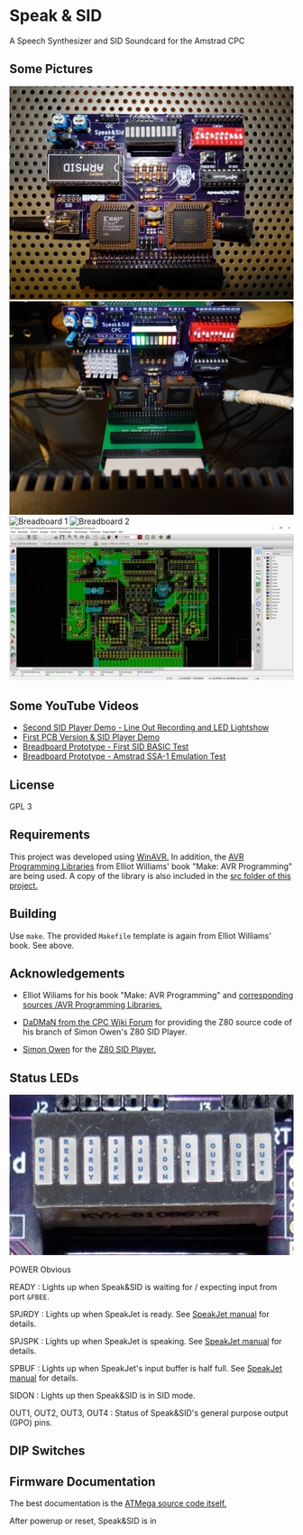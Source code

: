 # Speak & SID

A Speech Synthesizer and SID Soundcard for the Amstrad CPC

## Some Pictures 

![PCB 1](images/speaksid-pcb-1-a.JPG)  
![PCB 2](images/speaksid-pcb-1-b.JPG)  
![Breadboard 1](images/breadboard-1.JPG)
![Breadboard 2](images/breadboard-2.JPG)
![PCB](images/speakjet-pcb.jpg)

## Some YouTube Videos 

- [Second SID Player Demo - Line Out Recording and LED Lightshow](https://youtu.be/FXDS3pdf-w8) 
- [First PCB Version \& SID Player Demo](https://youtu.be/xVo5ycUuM5Q)
- [Breadboard Prototype - First SID BASIC Test](https://youtu.be/dJlccupSALY) 
- [Breadboard Prototype - Amstrad SSA-1 Emulation Test](https://youtu.be/zLsgOHT1fmA)

## License

GPL 3 

## Requirements 

This project was developed using
[WinAVR.](http://winavr.sourceforge.net/) In addition, the [AVR
Programming Libraries](https://github.com/hexagon5un/AVR-Programming)
from Elliot Williams' book "Make: AVR Programming" are being used. A
copy of the library is also included in the [src folder of this
project.](src/atmega8535/)

## Building 

Use `make`. The provided `Makefile` template is again from Elliot Williams' book. See above. 

## Acknowledgements

- Elliot Wiliams for his book "Make: AVR Programming" and [corresponding sources /AVR Programming Libraries.](https://github.com/hexagon5un/AVR-Programming) 

- [DaDMaN from the CPC Wiki Forum](http://www.cpcwiki.eu/forum/amstrad-cpc-hardware/new-amstrad-cpc-sound-board-(aka-sonique-sound-board)-sid-part-(wip)/) for providing the Z80 source code of his branch of Simon Owen's Z80 SID Player.

- [Simon Owen](https://simonowen.com/sam/sidplay/) for the [Z80 SID Player.](https://github.com/simonowen/sidplay)

## Status LEDs 

![PCB](images/leds.jpg)

POWER 
Obvious

READY 
: Lights up when Speak&SID is waiting for / expecting input from port `&FBEE`. 

SPJRDY
: Lights up when SpeakJet is ready. See [SpeakJet manual](manuals/speakjet-usermanual.pdf) for details. 

SPJSPK 
: Lights up when SpeakJet is speaking. See [SpeakJet manual](manuals/speakjet-usermanual.pdf) for details. 

SPBUF 
: Lights up when SpeakJet's input buffer is half full. See [SpeakJet manual](manuals/speakjet-usermanual.pdf) for details. 

SIDON
: Lights up then Speak&SID is in SID mode.

OUT1, OUT2, OUT3, OUT4 
: Status of Speak&SID's general purpose output (GPO) pins. 

## DIP Switches


## Firmware Documentation 

The best documentation is the [ATMega source code itself.](src/atmega8535/speaksid/speaksid.c) 

After powerup or reset, Speak&SID is in 


